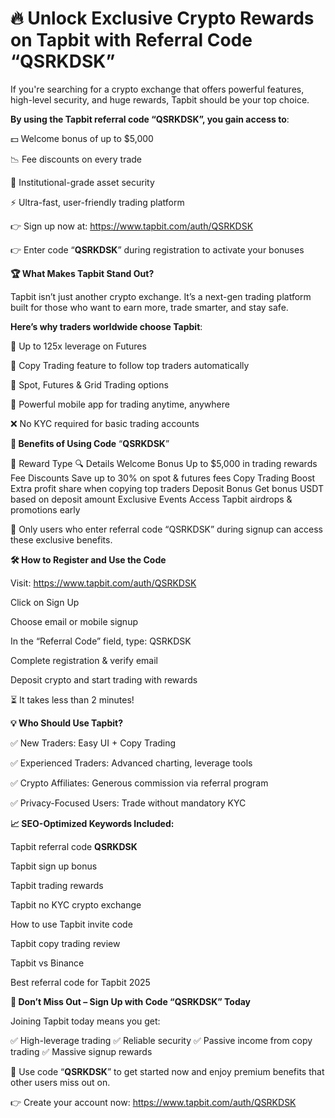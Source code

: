 # 🔥 Unlock Exclusive Crypto Rewards on Tapbit with Referral Code “QSRKDSK”
If you're searching for a crypto exchange that offers powerful features, high-level security, and huge rewards, Tapbit should be your top choice.

**By using the Tapbit referral code “QSRKDSK”, you gain access to**:

💵 Welcome bonus of up to $5,000

📉 Fee discounts on every trade

🔐 Institutional-grade asset security

⚡ Ultra-fast, user-friendly trading platform

👉 Sign up now at: https://www.tapbit.com/auth/QSRKDSK

👉 Enter code “**QSRKDSK**” during registration to activate your bonuses

**🏆 What Makes Tapbit Stand Out?**

Tapbit isn’t just another crypto exchange. It’s a next-gen trading platform built for those who want to earn more, trade smarter, and stay safe.

**Here’s why traders worldwide choose Tapbit**:

🚀 Up to 125x leverage on Futures

🧠 Copy Trading feature to follow top traders automatically

🔄 Spot, Futures & Grid Trading options

📱 Powerful mobile app for trading anytime, anywhere

❌ No KYC required for basic trading accounts

**🎁 Benefits of Using Code** “**QSRKDSK**”

🎉 Reward Type	🔍 Details
Welcome Bonus	Up to $5,000 in trading rewards
Fee Discounts	Save up to 30% on spot & futures fees
Copy Trading Boost	Extra profit share when copying top traders
Deposit Bonus	Get bonus USDT based on deposit amount
Exclusive Events	Access Tapbit airdrops & promotions early

📝 Only users who enter referral code “QSRKDSK” during signup can access these exclusive benefits.

**🛠️ How to Register and Use the Code**

Visit: https://www.tapbit.com/auth/QSRKDSK

Click on Sign Up

Choose email or mobile signup

In the “Referral Code” field, type: QSRKDSK

Complete registration & verify email

Deposit crypto and start trading with rewards

⏳ It takes less than 2 minutes!

**💡 Who Should Use Tapbit?**

✅ New Traders: Easy UI + Copy Trading

✅ Experienced Traders: Advanced charting, leverage tools

✅ Crypto Affiliates: Generous commission via referral program

✅ Privacy-Focused Users: Trade without mandatory KYC

**📈 SEO-Optimized Keywords Included:**

Tapbit referral code **QSRKDSK**

Tapbit sign up bonus

Tapbit trading rewards

Tapbit no KYC crypto exchange

How to use Tapbit invite code

Tapbit copy trading review

Tapbit vs Binance

Best referral code for Tapbit 2025

**🚨 Don’t Miss Out – Sign Up with Code “QSRKDSK” Today**

Joining Tapbit today means you get:

✅ High-leverage trading
✅ Reliable security
✅ Passive income from copy trading
✅ Massive signup rewards

🎯 Use code “**QSRKDSK**” to get started now and enjoy premium benefits that other users miss out on.

👉 Create your account now: https://www.tapbit.com/auth/QSRKDSK


